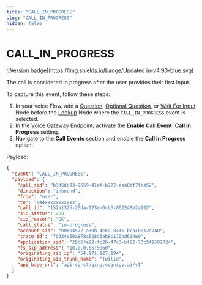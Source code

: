 ```yaml
---
title: "CALL_IN_PROGRESS"
slug: "CALL_IN_PROGRESS"
hidden: false
---
```


# CALL_IN_PROGRESS

[![Version badge](https://img.shields.io/badge/Updated in-v4.90-blue.svg)](../../../release-notes/4.90.md)

The call is considered in progress after the user provides their first input.

To capture this event, follow these steps:

1. In your voice Flow, add a [Question](../../../ai/build/node-reference/basic/question.md),
   [Optional Question](../../../ai/build/node-reference/basic/optional-question.md),
   or [Wait For Input](../../../ai/build/node-reference/logic/wait-for-input.md) Node before the [Lookup](../../../ai/build/node-reference/logic/lookup.md#call-event-status) Node
   where the `CALL_IN_PROGRESS` event is selected.
2. In the [Voice Gateway](../../../ai/deploy/endpoint-reference/voice-gateway.md) Endpoint, activate the **Enable Call Event: Call in Progress** setting.
3. Navigate to the **Call Events** section and enable the **Call in Progress** option.

Payload:

```json
{
  "event": "CALL_IN_PROGRESS",
  "payload": {
    "call_sid": "b3d6dc93-9659-41af-b222-eaa0bf7fea52",
    "direction": "inbound",
    "from": "user",
    "to": "+44xxxxxxxxxxx",
    "call_id": "152a1325-25da-123e-0cb3-002248a2a992",
    "sip_status": 200,
    "sip_reason": "OK",
    "call_status": "in-progress",
    "account_sid": "b06a4572-a30b-4e6a-8446-bcac0012d740",
    "trace_id": "70334e50a878a528d3ab9c170bd614e0",
    "application_sid": "29d6fe22-fc2b-47c3-bf92-73c5f9582724",
    "fs_sip_address": "10.0.0.65:5060",
    "originating_sip_ip": "54.171.127.194",
    "originating_sip_trunk_name": "Twilio",
    "api_base_url": "api-vg-staging.cognigy.ai/v1"
  }
}
```
